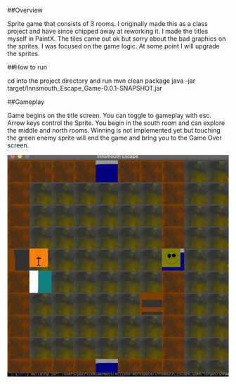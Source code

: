 ##Overview

Sprite game that  consists of 3 rooms. I originally made this as a class project
and have since chipped away at reworking it.
I made the titles myself in PaintX. The tiles came out ok but sorry about the bad graphics on the sprites.
I was focused on the game logic. At some point I will upgrade the sprites.  

##How to run

cd into the project directory and run
mvn clean package
java -jar target/Innsmouth_Escape_Game-0.0.1-SNAPSHOT.jar

##Gameplay

Game begins on the title screen. You can toggle to gameplay with esc.
Arrow keys control the Sprite. You begin in the south room and can explore the
middle and north rooms. Winning is not implemented yet but touching the green enemy sprite will end the game and bring you to the Game Over screen.

![game screen shot](innsmouth_screenshot.png)
